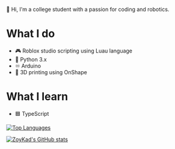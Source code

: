 👋 Hi, I'm a college student with a passion for coding and robotics.
# What I do
- 🎮 Roblox studio scripting using Luau language
- 🐍 Python 3.x
- ♾️ Arduino
- 👾 3D printing using OnShape
# What I learn
- 🟦 TypeScript

[![Top Languages](https://github-readme-stats.vercel.app/api/top-langs/?username=zoykad&layout=donut)](https://github.com/anuraghazra/github-readme-stats)


[![ZoyKad's GitHub stats](https://github-readme-stats.vercel.app/api?username=zoykad&theme=tokyonight&show_icons=true)](https://github.com/anuraghazra/github-readme-stats)
